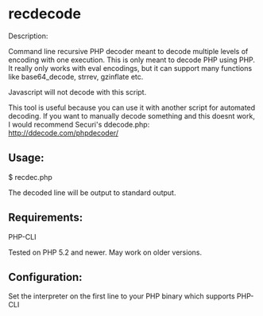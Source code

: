 recdecode
=========
Description:

Command line recursive PHP decoder meant to decode multiple levels of encoding with one execution.
This is only meant to decode PHP using PHP. It really only works with eval encodings, but it can support many functions like base64_decode, strrev, gzinflate etc. 

Javascript will not decode with this script.

This tool is useful because you can use it with another script for automated decoding. If you want to manually decode something and this doesnt work, I would recommend Securi's ddecode.php: http://ddecode.com/phpdecoder/

Usage:
--------
$ recdec.php <encoded line>

The decoded line will be output to standard output.

Requirements:
--------
PHP-CLI

Tested on PHP 5.2 and newer. May work on older versions.

Configuration:
--------
Set the interpreter on the first line to your PHP binary which supports PHP-CLI
